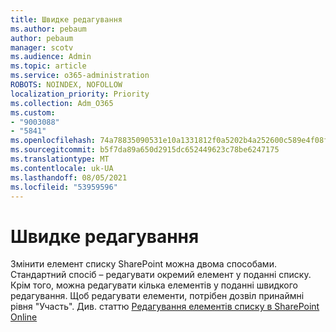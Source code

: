 ```yaml
---
title: Швидке редагування
ms.author: pebaum
author: pebaum
manager: scotv
ms.audience: Admin
ms.topic: article
ms.service: o365-administration
ROBOTS: NOINDEX, NOFOLLOW
localization_priority: Priority
ms.collection: Adm_O365
ms.custom:
- "9003088"
- "5841"
ms.openlocfilehash: 74a78835090531e10a1331812f0a5202b4a252600c589e4f08ff891398a3cc3d
ms.sourcegitcommit: b5f7da89a650d2915dc652449623c78be6247175
ms.translationtype: MT
ms.contentlocale: uk-UA
ms.lasthandoff: 08/05/2021
ms.locfileid: "53959596"
---
```

# <a name="quick-edit"></a>Швидке редагування

Змінити елемент списку SharePoint можна двома способами. Стандартний спосіб – редагувати окремий елемент у поданні списку. Крім того, можна редагувати кілька елементів у поданні швидкого редагування. Щоб редагувати елементи, потрібен дозвіл принаймні рівня "Участь". Див. статтю [Редагування елементів списку в SharePoint Online](https://support.microsoft.com/office/dac1a1c3-a80b-4082-ba57-715cf613d0f7)
